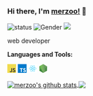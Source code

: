 ### Hi there, I'm [merzoo!](https://coding.merzoo.vercel.app/) 👋

![status](https://img.shields.io/badge/status-up-brightgreen) ![Gender](https://img.shields.io/badge/gender-%F0%9F%A4%B5-lightgrey) ![](https://visitor-badge.glitch.me/badge?page_id=github.com/merzoo)

web developer

**Languages and Tools:**

<code><img height="20" src="https://raw.githubusercontent.com/github/explore/80688e429a7d4ef2fca1e82350fe8e3517d3494d/topics/javascript/javascript.png"></code>
<code><img height="20" src="https://raw.githubusercontent.com/github/explore/80688e429a7d4ef2fca1e82350fe8e3517d3494d/topics/typescript/typescript.png"></code>
<code><img height="20" src="https://raw.githubusercontent.com/github/explore/80688e429a7d4ef2fca1e82350fe8e3517d3494d/topics/react/react.png"></code>
<code><img height="20" src="https://raw.githubusercontent.com/github/explore/80688e429a7d4ef2fca1e82350fe8e3517d3494d/topics/nodejs/nodejs.png"></code>

<a href="https://github.com/merzoo/coding">
  <img align="center" height="165" src="https://github-readme-stats.vercel.app/api?username=merzoo&show_icons=true&include_all_commits=true&theme=radical" alt="merzoo's github stats" />
</a>
<a href="https://github.com/merzoo/coding">
  <img align="center" src="https://github-readme-stats.vercel.app/api/top-langs/?username=merzoo&layout=compact&theme=radical" />
</a>
